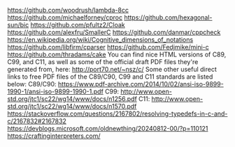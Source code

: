 https://github.com/woodrush/lambda-8cc
https://github.com/michaelforney/cproc
https://github.com/hexagonal-sun/bic
https://github.com/pfultz2/Cloak
https://github.com/alexfru/SmallerC
https://github.com/danmar/cppcheck
https://en.wikipedia.org/wiki/Cognitive_dimensions_of_notations
https://github.com/libfirm/cparser
https://github.com/Fedjmike/mini-c
https://github.com/thradams/cake
You can find nice HTML versions of C89, C99, and C11, as well as some of the official draft PDF files they're generated from, here:
http://port70.net/~nsz/c/
Some other useful direct links to free PDF files of the C89/C90, C99 and C11 standards are listed below:
C89/C90: https://www.pdf-archive.com/2014/10/02/ansi-iso-9899-1990-1/ansi-iso-9899-1990-1.pdf
C99: http://www.open-std.org/jtc1/sc22/wg14/www/docs/n1256.pdf
C11: http://www.open-std.org/jtc1/sc22/wg14/www/docs/n1570.pdf
https://stackoverflow.com/questions/2167802/resolving-typedefs-in-c-and-c/2167832#2167832
https://devblogs.microsoft.com/oldnewthing/20240812-00/?p=110121
https://craftinginterpreters.com/